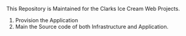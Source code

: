 This Repository is Maintained for the Clarks Ice Cream Web Projects.
1. Provision the Application
2. Main the Source code of both Infrastructure and Application.
